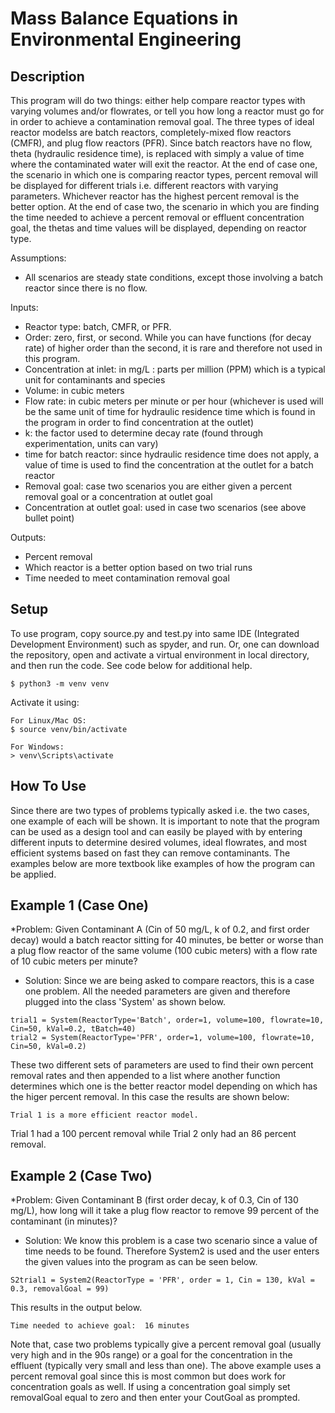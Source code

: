 # Mass Balance Equations in Environmental Engineering

## Description
This program will do two things: either help compare reactor types with varying volumes and/or flowrates, or tell you how long a reactor must go for in order to achieve a contamination removal goal. The three types of ideal reactor modelss are batch reactors, completely-mixed flow reactors (CMFR), and plug flow reactors (PFR). Since batch reactors have no flow, theta (hydraulic residence time), is replaced with simply a value of time where the contaminated water will exit the reactor. At the end of case one, the scenario in which one is comparing reactor types, percent removal will be displayed for different trials i.e. different reactors with varying parameters. Whichever reactor has the highest percent removal is the better option. At the end of case two, the scenario in which you are finding the time needed to achieve a percent removal or effluent concentration goal, the thetas and time values will be displayed, depending on reactor type. 

Assumptions: 
* All scenarios are steady state conditions, except those involving a batch reactor since there is no flow. 

Inputs: 
* Reactor type: batch, CMFR, or PFR.
* Order: zero, first, or second. While you can have functions (for decay rate) of higher order than the second, it is rare and therefore not used in this program.
* Concentration at inlet: in mg/L : parts per million (PPM) which is a typical unit for contaminants and species
* Volume: in cubic meters
* Flow rate: in cubic meters per minute or per hour (whichever is used will be the same unit of time for hydraulic residence time which is found in the program in order to find concentration at the outlet)
* k: the factor used to determine decay rate (found through experimentation, units can vary)
* time for batch reactor: since hydraulic residence time does not apply, a value of time is used to find the concentration at the outlet for a batch reactor
* Removal goal: case two scenarios you are either given a percent removal goal or a concentration at outlet goal
* Concentration at outlet goal: used in case two scenarios (see above bullet point)

Outputs:
* Percent removal
* Which reactor is a better option based on two trial runs
* Time needed to meet contamination removal goal

## Setup
To use program, copy source.py and test.py into same IDE (Integrated Development Environment) such as spyder, and run.
Or, one can download the repository, open and activate a virtual environment in local directory, and then run the code. 
See code below for additional help.
```
$ python3 -m venv venv
```
Activate it using:
```
For Linux/Mac OS:
$ source venv/bin/activate

For Windows:
> venv\Scripts\activate
```

## How To Use
Since there are two types of problems typically asked i.e. the two cases, one example of each will be shown. It is important to note that the program can be used as a design tool and can easily be played with by entering different inputs to determine desired volumes, ideal flowrates, and most efficient systems based on fast they can remove contaminants. The examples below are more textbook like examples of how the program can be applied. 

## Example 1 (Case One)
*Problem: Given Contaminant A (Cin of 50 mg/L, k of 0.2, and first order decay) would a batch reactor sitting for 40 minutes, be better or worse than a plug flow reactor of the same volume (100 cubic meters) with a flow rate of 10 cubic meters per minute?

* Solution: Since we are being asked to compare reactors, this is a case one problem. All the needed parameters are given and therefore plugged into the class 'System' as shown below. 

```
trial1 = System(ReactorType='Batch', order=1, volume=100, flowrate=10, Cin=50, kVal=0.2, tBatch=40)
trial2 = System(ReactorType='PFR', order=1, volume=100, flowrate=10, Cin=50, kVal=0.2)
```
These two different sets of parameters are used to find their own percent removal rates and then appended to a list where another function determines which one is the better reactor model depending on which has the higer percent removal. In this case the results are shown below:

```
Trial 1 is a more efficient reactor model.
```
Trial 1 had a 100 percent removal while Trial 2 only had an 86 percent removal.

## Example 2 (Case Two)
*Problem: Given Contaminant B (first order decay, k of 0.3, Cin of 130 mg/L), how long will it take a plug flow reactor to remove 99 percent of the contaminant (in minutes)?

* Solution: We know this problem is a case two scenario since a value of time needs to be found. Therefore System2 is used and the user enters the given values into the program as can be seen below.

```
S2trial1 = System2(ReactorType = 'PFR', order = 1, Cin = 130, kVal = 0.3, removalGoal = 99) 
```
This results in the output below.
```
Time needed to achieve goal:  16 minutes
```
Note that, case two problems typically give a percent removal goal (usually very high and in the 90s range) or a goal for the concentration in the effluent (typically very small and less than one). The above example uses a percent removal goal since this is most common but does work for concentration goals as well. If using a concentration goal simply set removalGoal equal to zero and then enter your CoutGoal as prompted. 


